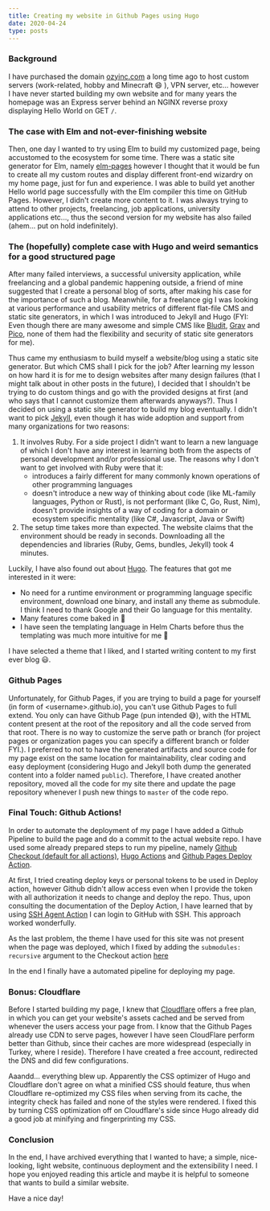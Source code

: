 ```yaml
---
title: Creating my website in Github Pages using Hugo
date: 2020-04-24
type: posts
---
```


### Background
I have purchased the domain [ozyinc.com](https://ozyinc.com) a long time ago to host custom servers (work-related, hobby and Minecraft :smile: ), VPN server, etc... however I have never started building my own website and for many years the homepage was an Express server behind an NGINX reverse proxy displaying Hello World on GET `/`. 

### The case with Elm and not-ever-finishing website
Then, one day I wanted to try using Elm to build my customized page, being accustomed to the ecosystem for some time. There was a static site generator for Elm, namely [elm-pages](https://elm-pages.com/) however I thought that it would be fun to create all my custom routes and display different front-end wizardry on my home page, just for fun and experience. I was able to build yet another Hello world page successfully with the Elm compiler this time on GitHub Pages. However, I didn't create more content to it. I was always trying to attend to other projects, freelancing, job applications, university applications etc..., thus the second version for my website has also failed (ahem... put on hold indefinitely).

### The (hopefully) complete case with Hugo and weird semantics for a good structured page
After many failed interviews, a successful university application, while freelancing and a global pandemic happening outside, a friend of mine suggested that I create a personal blog of sorts, after making his case for the importance of such a blog. Meanwhile, for a freelance gig I was looking at various performance and usability metrics of different flat-file CMS and static site generators, in which I was introduced to Jekyll and Hugo (FYI: Even though there are many awesome and simple CMS like [Bludit](http://bludit.com/), [Grav](https://getgrav.org/) and [Pico](picocms.org/), none of them had the flexibility and security of static site generators for me).

Thus came my enthusiasm to build myself a website/blog using a static site generator. But which CMS shall I pick for the job? After learning my lesson on how hard it is for me to design websites after many design failures (that I might talk about in other posts in the future), I decided that I shouldn't be trying to do custom things and go with the provided designs at first (and who says that I cannot customize them afterwards anyways?). Thus I decided on using a static site generator to build my blog eventually. I didn't want to pick [Jekyll](https://jekyllrb.com/), even though it has wide adoption and support from many organizations for two reasons:

1. It involves Ruby. For a side project I didn't want to learn a new language of which I don't have any interest in learning both from the aspects of personal development and/or professional use. The reasons why I don't want to get involved with Ruby were that it:
    * introduces a fairly different for many commonly known operations of other programming languages
    * doesn't introduce a new way of thinking about code (like ML-family languages, Python or Rust), is not performant (like C, Go, Rust, Nim), doesn't provide insights of a way of coding for a domain or ecosystem specific mentality (like C#, Javascript, Java or Swift)
2. The setup time takes more than expected. The website claims that the environment should be ready in seconds. Downloading all the dependencies and libraries (Ruby, Gems, bundles, Jekyll) took 4 minutes.

Luckily, I have also found out about [Hugo](https://gohugo.io/). The features that got me interested in it were:

* No need for a runtime environment or programming language specific environment, download one binary, and install any theme as submodule. I think I need to thank Google and their Go language for this mentality.
* Many features come baked in :hammer:
* I have seen the templating language in Helm Charts before thus the templating was much more intuitive for me :star_struck:

I have selected a theme that I liked, and I started writing content to my first ever blog :smiley:.

### Github Pages
Unfortunately, for Github Pages, if you are trying to build a page for yourself (in form of \<username\>.github.io), you can't use Github Pages to full extend. You only can have Github Page (pun intended :sweat_smile:), with the HTML content present at the root of the repository and all the code served from that root. There is no way to customize the serve path or branch (for project pages or organization pages you can specify a different branch or folder FYI.). I preferred to not to have the generated artifacts and source code for my page exist on the same location for maintainability, clear coding and easy deployment (considering Hugo and Jekyll both dump the generated content into a folder named `public`). Therefore, I have created another repository, moved all the code for my site there and update the page repository whenever I push new things to `master` of the code repo.

### Final Touch: Github Actions!
In order to automate the deployment of my page I have added a Github Pipeline to build the page and do a commit to the actual website repo. I have used some already prepared steps to run my pipeline, namely [Github Checkout (default for all actions)](https://github.com/actions/checkout), [Hugo Actions](https://github.com/peaceiris/actions-hugo) and [Github Pages Deploy Action](https://github.com/JamesIves/github-pages-deploy-action).

At first, I tried creating deploy keys or personal tokens to be used in Deploy action, however Github didn't allow access even when I provide the token with all authorization it needs to change and deploy the repo. Thus, upon consulting the documentation of the Deploy Action, I have learned that by using [SSH Agent Action](https://github.com/webfactory/ssh-agent) I can login to GitHub with SSH. This approach worked wonderfully.

As the last problem, the theme I have used for this site was not present when the page was deployed, which I fixed by adding the `submodules: recursive` argument to the Checkout action [here](https://github.com/ozyinc/website/blob/master/.github/workflows/default.yml#L16)

In the end I finally have a automated pipeline for deploying my page.

### Bonus: Cloudflare
Before I started building my page, I knew that [Cloudflare](https://cloudflare.com) offers a free plan, in which you can get your website's assets cached and be served from whenever the users access your page from. I know that the Github Pages already use CDN to serve pages, however I have seen CloudFlare perform better than Github, since their caches are more widespread (especially in Turkey, where I reside). Therefore I have created a free account, redirected the DNS and did few configurations.

Aaandd... everything blew up. Apparently the CSS optimizer of Hugo and Cloudflare don't agree on what a minified CSS should feature, thus when Cloudflare re-optimized my CSS files when serving from its cache, the integrity check has failed and none of the styles were rendered. I fixed this by turning CSS optimization off on Cloudflare's side since Hugo already did a good job at minifying and fingerprinting my CSS.

### Conclusion
In the end, I have archived everything that I wanted to have; a simple, nice-looking, light website, continuous deployment and the extensibility I need. I hope you enjoyed reading this article and maybe it is helpful to someone that wants to build a similar website.

Have a nice day! 
